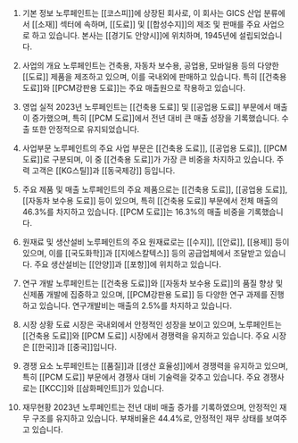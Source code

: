 1. 기본 정보
노루페인트는 [[코스피]]에 상장된 회사로, 이 회사는 GICS 산업 분류에서 [[소재]] 섹터에 속하며, [[도료]] 및 [[합성수지]]의 제조 및 판매를 주요 사업으로 하고 있습니다. 본사는 [[경기도 안양시]]에 위치하며, 1945년에 설립되었습니다.

2. 사업의 개요
노루페인트는 건축용, 자동차 보수용, 공업용, 모바일용 등의 다양한 [[도료]] 제품을 제조하고 있으며, 이를 국내외에 판매하고 있습니다. 특히 [[건축용 도료]]와 [[PCM강판용 도료]]는 주요 매출원으로 작용하고 있습니다.

3. 영업 실적
2023년 노루페인트는 [[건축용 도료]] 및 [[공업용 도료]] 부문에서 매출이 증가했으며, 특히 [[PCM 도료]]에서 전년 대비 큰 매출 성장을 기록했습니다. 수출 또한 안정적으로 유지되었습니다.

4. 사업부문
노루페인트의 주요 사업 부문은 [[건축용 도료]], [[공업용 도료]], [[PCM 도료]]로 구분되며, 이 중 [[건축용 도료]]가 가장 큰 비중을 차지하고 있습니다. 주력 고객은 [[KG스틸]]과 [[동국제강]] 등입니다.

5. 주요 제품 및 매출
노루페인트의 주요 제품으로는 [[건축용 도료]], [[공업용 도료]], [[자동차 보수용 도료]] 등이 있으며, 특히 [[건축용 도료]] 부문에서 전체 매출의 46.3%를 차지하고 있습니다. [[PCM 도료]]는 16.3%의 매출 비중을 기록했습니다.

6. 원재료 및 생산설비
노루페인트의 주요 원재료로는 [[수지]], [[안료]], [[용제]] 등이 있으며, 이를 [[국도화학]]과 [[지에스칼텍스]] 등의 공급업체에서 조달받고 있습니다. 주요 생산설비는 [[안양]]과 [[포항]]에 위치하고 있습니다.

7. 연구 개발
노루페인트는 [[건축용 도료]]와 [[자동차 보수용 도료]]의 품질 향상 및 신제품 개발에 집중하고 있으며, [[PCM강판용 도료]] 등 다양한 연구 과제를 진행하고 있습니다. 연구개발비는 매출의 2.5%를 차지하고 있습니다.

8. 시장 상황
도료 시장은 국내외에서 안정적인 성장을 보이고 있으며, 노루페인트는 [[건축용 도료]]와 [[PCM 도료]] 시장에서 경쟁력을 유지하고 있습니다. 주요 시장은 [[한국]]과 [[중국]]입니다.

9. 경쟁 요소
노루페인트는 [[품질]]과 [[생산 효율성]]에서 경쟁력을 유지하고 있으며, 특히 [[PCM 도료]] 부문에서 경쟁사 대비 기술력을 갖추고 있습니다. 주요 경쟁사로는 [[KCC]]와 [[삼화페인트]]가 있습니다.

10. 재무현황
2023년 노루페인트는 전년 대비 매출 증가를 기록하였으며, 안정적인 재무 구조를 유지하고 있습니다. 부채비율은 44.4%로, 안정적인 재무 상태를 보여주고 있습니다.
